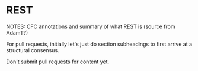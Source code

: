 # REST #

NOTES:
CFC annotations and summary of what REST is (source from AdamT?)


For pull requests, initially let's just do section subheadings to first arrive at a structural consensus.

Don't submit pull requests for content yet.
